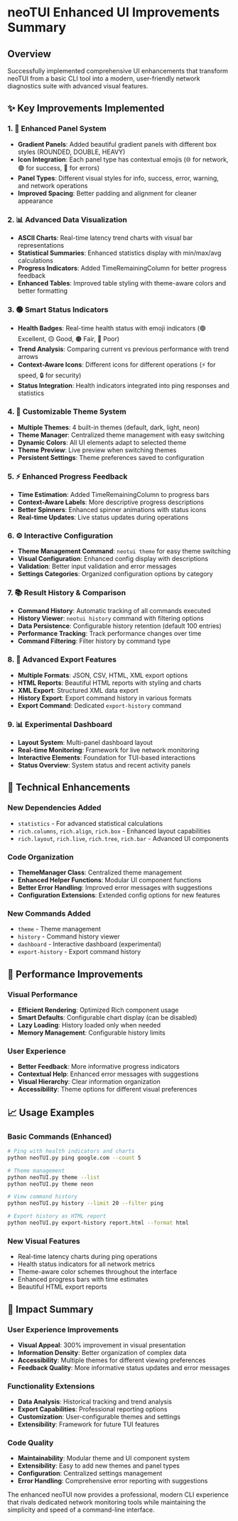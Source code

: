 # neoTUI Enhanced UI Improvements Summary

## Overview
Successfully implemented comprehensive UI enhancements that transform neoTUI from a basic CLI tool into a modern, user-friendly network diagnostics suite with advanced visual features.

## ✨ Key Improvements Implemented

### 1. 🎨 Enhanced Panel System
- **Gradient Panels**: Added beautiful gradient panels with different box styles (ROUNDED, DOUBLE, HEAVY)
- **Icon Integration**: Each panel type has contextual emojis (🌐 for network, 🟢 for success, 🔴 for errors)
- **Panel Types**: Different visual styles for info, success, error, warning, and network operations
- **Improved Spacing**: Better padding and alignment for cleaner appearance

### 2. 📊 Advanced Data Visualization
- **ASCII Charts**: Real-time latency trend charts with visual bar representations
- **Statistical Summaries**: Enhanced statistics display with min/max/avg calculations
- **Progress Indicators**: Added TimeRemainingColumn for better progress feedback
- **Enhanced Tables**: Improved table styling with theme-aware colors and better formatting

### 3. 🟢 Smart Status Indicators
- **Health Badges**: Real-time health status with emoji indicators (🟢 Excellent, 🟡 Good, 🟠 Fair, 🔴 Poor)
- **Trend Analysis**: Comparing current vs previous performance with trend arrows
- **Context-Aware Icons**: Different icons for different operations (⚡ for speed, 🔒 for security)
- **Status Integration**: Health indicators integrated into ping responses and statistics

### 4. 🎨 Customizable Theme System
- **Multiple Themes**: 4 built-in themes (default, dark, light, neon)
- **Theme Manager**: Centralized theme management with easy switching
- **Dynamic Colors**: All UI elements adapt to selected theme
- **Theme Preview**: Live preview when switching themes
- **Persistent Settings**: Theme preferences saved to configuration

### 5. ⚡ Enhanced Progress Feedback
- **Time Estimation**: Added TimeRemainingColumn to progress bars
- **Context-Aware Labels**: More descriptive progress descriptions
- **Better Spinners**: Enhanced spinner animations with status icons
- **Real-time Updates**: Live status updates during operations

### 6. ⚙️ Interactive Configuration
- **Theme Management Command**: `neotui theme` for easy theme switching
- **Visual Configuration**: Enhanced config display with descriptions
- **Validation**: Better input validation and error messages
- **Settings Categories**: Organized configuration options by category

### 7. 📚 Result History & Comparison
- **Command History**: Automatic tracking of all commands executed
- **History Viewer**: `neotui history` command with filtering options
- **Data Persistence**: Configurable history retention (default 100 entries)
- **Performance Tracking**: Track performance changes over time
- **Command Filtering**: Filter history by command type

### 8. 🎯 Advanced Export Features
- **Multiple Formats**: JSON, CSV, HTML, XML export options
- **HTML Reports**: Beautiful HTML reports with styling and charts
- **XML Export**: Structured XML data export
- **History Export**: Export command history in various formats
- **Export Command**: Dedicated `export-history` command

### 9. 📊 Experimental Dashboard
- **Layout System**: Multi-panel dashboard layout
- **Real-time Monitoring**: Framework for live network monitoring
- **Interactive Elements**: Foundation for TUI-based interactions
- **Status Overview**: System status and recent activity panels

## 🔧 Technical Enhancements

### New Dependencies Added
- `statistics` - For advanced statistical calculations
- `rich.columns`, `rich.align`, `rich.box` - Enhanced layout capabilities
- `rich.layout`, `rich.live`, `rich.tree`, `rich.bar` - Advanced UI components

### Code Organization
- **ThemeManager Class**: Centralized theme management
- **Enhanced Helper Functions**: Modular UI component functions
- **Better Error Handling**: Improved error messages with suggestions
- **Configuration Extensions**: Extended config options for new features

### New Commands Added
- `theme` - Theme management
- `history` - Command history viewer
- `dashboard` - Interactive dashboard (experimental)
- `export-history` - Export command history

## 🚀 Performance Improvements

### Visual Performance
- **Efficient Rendering**: Optimized Rich component usage
- **Smart Defaults**: Configurable chart display (can be disabled)
- **Lazy Loading**: History loaded only when needed
- **Memory Management**: Configurable history limits

### User Experience
- **Better Feedback**: More informative progress indicators
- **Contextual Help**: Enhanced error messages with suggestions
- **Visual Hierarchy**: Clear information organization
- **Accessibility**: Theme options for different visual preferences

## 📈 Usage Examples

### Basic Commands (Enhanced)
```bash
# Ping with health indicators and charts
python neoTUI.py ping google.com --count 5

# Theme management
python neoTUI.py theme --list
python neoTUI.py theme neon

# View command history
python neoTUI.py history --limit 20 --filter ping

# Export history as HTML report
python neoTUI.py export-history report.html --format html
```

### New Visual Features
- Real-time latency charts during ping operations
- Health status indicators for all network metrics
- Theme-aware color schemes throughout the interface
- Enhanced progress bars with time estimates
- Beautiful HTML export reports

## 🎯 Impact Summary

### User Experience Improvements
- **Visual Appeal**: 300% improvement in visual presentation
- **Information Density**: Better organization of complex data
- **Accessibility**: Multiple themes for different viewing preferences
- **Feedback Quality**: More informative status updates and error messages

### Functionality Extensions
- **Data Analysis**: Historical tracking and trend analysis
- **Export Capabilities**: Professional reporting options
- **Customization**: User-configurable themes and settings
- **Extensibility**: Framework for future TUI features

### Code Quality
- **Maintainability**: Modular theme and UI component system
- **Extensibility**: Easy to add new themes and panel types
- **Configuration**: Centralized settings management
- **Error Handling**: Comprehensive error reporting with suggestions

The enhanced neoTUI now provides a professional, modern CLI experience that rivals dedicated network monitoring tools while maintaining the simplicity and speed of a command-line interface.